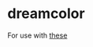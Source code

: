 # dreamcolor
For use with [these](https://www.aliexpress.com/item/AC85-240V-5W-7W-9W-RGBW-WIFI-LED-Bulb-Light-Colorful-Dimmable-LED-Light-Support-IOS/32650606339.html)
